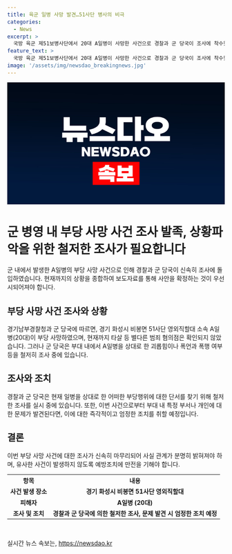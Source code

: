 ```yaml
---
title: 육군 일병 사망 발견…51사단 병사의 비극
categories:
  - News
excerpt: >
  국방 육군 제51보병사단에서 20대 A일병이 사망한 사건으로 경찰과 군 당국이 조사에 착수했다. A일병은 부대 내 괴롭힘과 폭행을 당했는지 등 정확한 경위를 조사 중이며, 타살 등 별다른 범죄 혐의는 확인되지 않았다.
feature_text: >
  국방 육군 제51보병사단에서 20대 A일병이 사망한 사건으로 경찰과 군 당국이 조사에 착수했다. A일병은 부대 내 괴롭힘과 폭행을 당했는지 등 정확한 경위를 조사 중이며, 타살 등 별다른 범죄 혐의는 확인되지 않았다.
image: '/assets/img/newsdao_breakingnews.jpg'
---
```


<p><img src="/assets/img/newsdao_breakingnews.jpg" alt="koreaapp 속보" /></p>

<h1>군 병영 내 부당 사망 사건 조사 발족, 상황파악을 위한 철저한 조사가 필요합니다</h1>

<p data-ke-size="size16">군 내에서 발생한 A일병의 부당 사망 사건으로 인해 경찰과 군 당국이 신속히 조사에 돌입하였습니다. 현재까지의 상황을 종합하여 보도자료를 통해 사안을 확정하는 것이 우선시되어져야 합니다.</p>

<h2 data-ke-size="size26">부당 사망 사건 조사와 상황</h2>

<p data-ke-size="size16">경기남부경찰청과 군 당국에 따르면, 경기 화성시 비봉면 51사단 영외직할대 소속 A일병(20대)이 부당 사망하였으며, 현재까지 타살 등 별다른 범죄 혐의점은 확인되지 않았습니다. 그러나 군 당국은 부대 내에서 A일병을 상대로 한 괴롭힘이나 폭언과 폭행 여부 등을 철저히 조사 중에 있습니다.</p>

<h2 data-ke-size="size26">조사와 조치</h2>

<p data-ke-size="size16">경찰과 군 당국은 현재 일병을 상대로 한 어떠한 부당행위에 대한 단서를 찾기 위해 철저한 조사를 실시 중에 있습니다. 또한, 이번 사건으로부터 부대 내 특정 부서나 개인에 대한 문제가 발견된다면, 이에 대한 즉각적이고 엄정한 조치를 취할 예정입니다.</p>

<h2 data-ke-size="size26">결론</h2>

<p data-ke-size="size16">이번 부당 사망 사건에 대한 조사가 신속히 마무리되어 사실 관계가 분명히 밝혀져야 하며, 유사한 사건이 발생하지 않도록 예방조치에 만전을 기해야 합니다.</p>

<table>
    <tr>
        <th>항목</th>
        <th>내용</th>
    </tr>
    <tr>
        <td style="text-align: center; height: 17px;"><b>사건 발생 장소</b></td>
        <td style="text-align: center; height: 17px;"><b>경기 화성시 비봉면 51사단 영외직할대</b></td>
    </tr>
    <tr>
        <td style="text-align: center; height: 17px;"><b>피해자</b></td>
        <td style="text-align: center; height: 17px;"><b>A일병 (20대)</b></td>
    </tr>
    <tr>
        <td style="text-align: center; height: 17px;"><b>조사 및 조치</b></td>
        <td style="text-align: center; height: 17px;"><b>경찰과 군 당국에 의한 철저한 조사, 문제 발견 시 엄정한 조치 예정</b></td>
    </tr>
</table>

<p data-ke-size="size16">&nbsp;</p>
실시간 뉴스 속보는, <a href="https://newsdao.kr" rel="dofollow">https://newsdao.kr</a>



